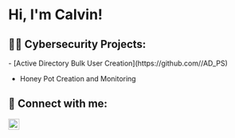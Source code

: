 <h1>Hi, I'm Calvin! </h1> 

<h2>👨‍💻 Cybersecurity Projects:</h2> 
  - [Active Directory Bulk User Creation](https://github.com//AD_PS)
  
  - Honey Pot Creation and Monitoring


<h2> 🤳 Connect with me:</h2>


[<img align="left" alt="JoshMadakor | LinkedIn" width="22px" src="https://cdn.jsdelivr.net/npm/simple-icons@v3/icons/linkedin.svg" />][linkedin]

[linkedin]: www.linkedin.com/in/calvin-ewing-304779235


